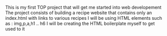 This is my first TOP project that will get me started into web developement
The project consists of building a recipe website that contains only an index.html with links to various recipes
I will be using HTML elements such as : img,p,a,h1 .. h6
I will be creating the HTML boilerplate myself to get used to it